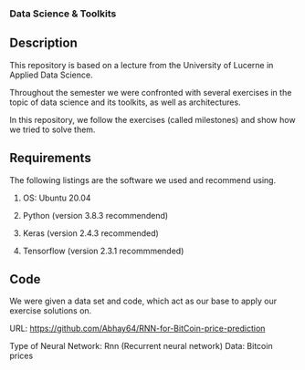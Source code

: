 ### Data Science & Toolkits

## Description

This repository is based on a lecture from the University of Lucerne in Applied Data Science.

Throughout the semester we were confronted with several exercises in the topic of data science and its toolkits, as well as architectures.

In this repository, we follow the exercises (called milestones) and show how we tried to solve them.

## Requirements

The following listings are the software we used and recommend using.

1. OS: Ubuntu 20.04

2. Python (version 3.8.3 recommendend)

2. Keras (version 2.4.3 recommended)

3. Tensorflow (version 2.3.1 recommmended)


## Code

We were given a data set and code, which act as our base to apply our exercise solutions on.

URL: https://github.com/Abhay64/RNN-for-BitCoin-price-prediction

Type of Neural Network: Rnn (Recurrent neural network)
Data: Bitcoin prices

